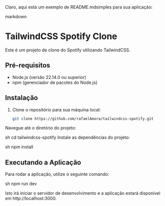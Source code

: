 Claro, aqui está um exemplo de README.mdsimples para sua aplicação:

markdown
# TailwindCSS Spotify Clone

Este é um projeto de clone do Spotify utilizando TailwindCSS.

## Pré-requisitos

- Node.js (versão 22.14.0 ou superior)
- npm (gerenciador de pacotes do Node.js)

## Instalação

1. Clone o repositório para sua máquina local:

   ```sh
   git clone https://github.com/rafaelAmora/tailwindcss-spotify.git
Navegue até o diretório do projeto:

sh
cd tailwindcss-spotify
Instale as dependências do projeto:

sh
npm install

## Executando a Aplicação
Para rodar a aplicação, utilize o seguinte comando:

sh
npm run dev

Isto irá iniciar o servidor de desenvolvimento e a aplicação estará disponível em http://localhost:3000.
